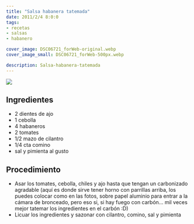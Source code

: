 ```yaml
---
title: "Salsa habanera tatemada"
date: 2011/2/4 8:0:0
tags:
- recetas
- salsas
- habanero

cover_image: DSC06721_forWeb-original.webp
cover_image_small: DSC06721_forWeb-500px.webp

description: Salsa-habanera-tatemada
---
```



[![](DSC06721_forWeb-800px.webp)](DSC06721_forWeb-original.webp)
<!-- 

[![](DSC06722_forWeb-800px.webp)](DSC06722_forWeb-original.webp) 

-->

## Ingredientes

* 2 dientes de ajo
* 1 cebolla
* 4 habaneros
* 2 tomates
* 1/2 mazo de cilantro
* 1/4 cta comino
* sal y pimienta al gusto



## Procedimiento

*   Asar los tomates, cebolla, chiles y ajo hasta que tengan un carbonizado agradable (aquí es donde sirve tener horno con parrillas arriba, los puedes colocar como en las fotos, sobre papel aluminio para entrar a la cámara de bronceado, pero eso si, si hay fuego con carbón... mil veces mejor tatemar los ingredientes en el carbón :D)
*   Licuar los ingredientes y sazonar con cilantro, comino, sal y pimienta
